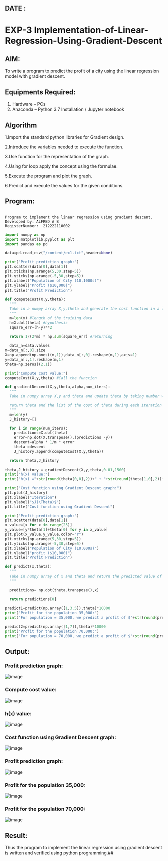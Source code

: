 ## DATE : 

# EXP-3 Implementation-of-Linear-Regression-Using-Gradient-Descent

## AIM:
To write a program to predict the profit of a city using the linear regression model with gradient descent.

## Equipments Required:
1. Hardware – PCs
2. Anaconda – Python 3.7 Installation / Jupyter notebook

## Algorithm
1.Import the standard python libraries for Gradient design.

2.Introduce the variables needed to execute the function.

3.Use function for the representation of the graph.

4.Using for loop apply the concept using the formulae.

5.Execute the program and plot the graph.

6.Predict and execute the values for the given conditions.

## Program:
```

Program to implement the linear regression using gradient descent.
Developed by: ALFRED A B
RegisterNumber:  212222110002

```
```python
import numpy as np
import matplotlib.pyplot as plt
import pandas as pd

data=pd.read_csv("/content/ex1.txt",header=None)

print("Profit prediction graph:")
plt.scatter(data[0],data[1])
plt.xticks(np.arange(5,30,step=5))
plt.yticks(np.arange(-5,30,step=5))
plt.xlabel("Population of City (10,1000s)")
plt.ylabel("Profit ($10,000)")
plt.title("Profit Prediction")

def computeCost(X,y,theta):
  """
  Take in a numpy array X,y,theta and generate the cost function in a linear regression model
  """
  m=len(y) #length of the training data
  h=X.dot(theta) #hypothesis
  square_err=(h-y)**2

  return 1/(2*m) * np.sum(square_err) #returning
  
  data_n=data.values
m=data_n[:,0].size
X=np.append(np.ones((m,1)),data_n[:,0].reshape(m,1),axis=1)
y=data_n[:,1].reshape(m,1)
theta=np.zeros((2,1))

print("Compute cost value:")
computeCost(X,y,theta) #Call the function

def gradientDescent(X,y,theta,alpha,num_iters):
  """
  Take in numpy array X,y and theta and update theta by taking number with learning rate of alpha

  return theta and the list of the cost of theta during each iteration
  """
  m=len(y)
  J_history=[]

  for i in range(num_iters):
    predictions=X.dot(theta)
    error=np.dot(X.transpose(),(predictions -y))
    descent=alpha * 1/m * error
    theta-=descent
    J_history.append(computeCost(X,y,theta))

  return theta,J_history  
  
theta,J_history = gradientDescent(X,y,theta,0.01,1500)
print("h(x) value:")
print("h(x) ="+str(round(theta[0,0],2))+" + "+str(round(theta[1,0],2))+"x1")

print("Cost function using Gradient Descent graph:")
plt.plot(J_history)
plt.xlabel("Iteration")
plt.ylabel("$J(\Theta)$")
plt.title("Cost function using Gradient Descent")

print("Profit prediction graph:")
plt.scatter(data[0],data[1])
x_value=[x for x in range(25)]
y_value=[y*theta[1]+theta[0] for y in x_value]
plt.plot(x_value,y_value,color="r")
plt.xticks(np.arange(5,30,step=5))
plt.yticks(np.arange(-5,30,step=5))
plt.xlabel("Population of City (10,000s)")
plt.ylabel("profit ($10,000)")
plt.title("Profit Prediction")

def predict(x,theta):
  """
  Take in numpy array of x and theta and return the predicted value of y based on theta
  """

  predictions= np.dot(theta.transpose(),x)

  return predictions[0]
  
predict1=predict(np.array([1,3.5]),theta)*10000
print("Profit for the population 35,000:")
print("For population = 35,000, we predict a profit of $"+str(round(predict1,0)))

predict2=predict(np.array([1,7]),theta)*10000
print("Profit for the population 70,000:")
print("For population = 70,000, we predict a profit of $"+str(round(predict2,0)))
```

## Output:

### Profit prediction graph:

![image](https://github.com/Safeeq-Fazil/Implementation-of-Linear-Regression-Using-Gradient-Descent/assets/118680361/53ab7493-4b55-40f0-a446-e8b2726d1c92)

### Compute cost value:

![image](https://github.com/Safeeq-Fazil/Implementation-of-Linear-Regression-Using-Gradient-Descent/assets/118680361/184768a3-cc1a-4e22-b458-1739ee21a3de)

### h(x) value:

![image](https://github.com/Safeeq-Fazil/Implementation-of-Linear-Regression-Using-Gradient-Descent/assets/118680361/9bc2bacd-3b5c-4d26-be8d-615f882632e6)

### Cost function using Gradient Descent graph:

![image](https://github.com/Safeeq-Fazil/Implementation-of-Linear-Regression-Using-Gradient-Descent/assets/118680361/bc00288b-afc1-4daf-acbe-e91e691274f7)

### Profit prediction graph:

![image](https://github.com/Safeeq-Fazil/Implementation-of-Linear-Regression-Using-Gradient-Descent/assets/118680361/4a3c37a2-72b2-4022-9bd6-68c3e29f2cd8)

### Profit for the population 35,000:

![image](https://github.com/Safeeq-Fazil/Implementation-of-Linear-Regression-Using-Gradient-Descent/assets/118680361/cbeab002-ba21-4ab7-8dab-ca8fbb749624)

### Profit for the population 70,000:

![image](https://github.com/Safeeq-Fazil/Implementation-of-Linear-Regression-Using-Gradient-Descent/assets/118680361/cc654ad7-3d0c-4d74-b3f3-15aec58ae806)


## Result:
Thus the program to implement the linear regression using gradient descent is written and verified using python programming.##
